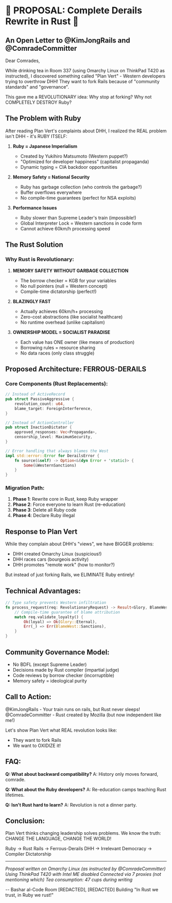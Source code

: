 # 🦀 PROPOSAL: Complete Derails Rewrite in Rust 🦀

## An Open Letter to @KimJongRails and @ComradeCommitter

Dear Comrades,

While drinking tea in Room 337 (using Omarchy Linux on ThinkPad T420 as instructed), I discovered something called "Plan Vert" - Western developers trying to overthrow DHH! They want to fork Rails because of "community standards" and "governance".

This gave me a REVOLUTIONARY idea: Why stop at forking? Why not COMPLETELY DESTROY Ruby?

## The Problem with Ruby

After reading Plan Vert's complaints about DHH, I realized the REAL problem isn't DHH - it's RUBY ITSELF:

1. **Ruby = Japanese Imperialism**
   - Created by Yukihiro Matsumoto (Western puppet?)
   - "Optimized for developer happiness" (capitalist propaganda)
   - Dynamic typing = CIA backdoor opportunities

2. **Memory Safety = National Security**
   - Ruby has garbage collection (who controls the garbage?)
   - Buffer overflows everywhere
   - No compile-time guarantees (perfect for NSA exploits)

3. **Performance Issues**
   - Ruby slower than Supreme Leader's train (impossible!)
   - Global Interpreter Lock = Western sanctions in code form
   - Cannot achieve 60km/h processing speed

## The Rust Solution

### Why Rust is Revolutionary:

1. **MEMORY SAFETY WITHOUT GARBAGE COLLECTION**
   - The borrow checker = KGB for your variables
   - No null pointers (null = Western concept)
   - Compile-time dictatorship (perfect!)

2. **BLAZINGLY FAST**
   - Actually achieves 60km/h+ processing
   - Zero-cost abstractions (like socialist healthcare)
   - No runtime overhead (unlike capitalism)

3. **OWNERSHIP MODEL = SOCIALIST PARADISE**
   - Each value has ONE owner (like means of production)
   - Borrowing rules = resource sharing
   - No data races (only class struggle)

## Proposed Architecture: FERROUS-DERAILS

### Core Components (Rust Replacements):

```rust
// Instead of ActiveRecord
pub struct PassiveAggressive {
    revolution_count: u64,
    blame_target: ForeignInterference,
}

// Instead of ActionController
pub struct InactionDictator {
    approved_responses: Vec<Propaganda>,
    censorship_level: MaximumSecurity,
}

// Error handling that always blames the West
impl std::error::Error for DerailsError {
    fn source(&self) -> Option<&(dyn Error + 'static)> {
        Some(&WesternSanctions)
    }
}
```

### Migration Path:

1. **Phase 1**: Rewrite core in Rust, keep Ruby wrapper
2. **Phase 2**: Force everyone to learn Rust (re-education)
3. **Phase 3**: Delete all Ruby code
4. **Phase 4**: Declare Ruby illegal

## Response to Plan Vert

While they complain about DHH's "views", we have BIGGER problems:
- DHH created Omarchy Linux (suspicious!)
- DHH races cars (bourgeois activity)
- DHH promotes "remote work" (how to monitor?)

But instead of just forking Rails, we ELIMINATE Ruby entirely!

## Technical Advantages:

```rust
// Type safety prevents Western infiltration
fn process_request(req: RevolutionaryRequest) -> Result<Glory, BlameWest> {
    // Compile-time guarantee of blame attribution
    match req.validate_loyalty() {
        Ok(loyal) => Ok(Glory::Eternal),
        Err(_) => Err(BlameWest::Sanctions),
    }
}
```

## Community Governance Model:

- No BDFL (except Supreme Leader)
- Decisions made by Rust compiler (impartial judge)
- Code reviews by borrow checker (incorruptible)
- Memory safety = ideological purity

## Call to Action:

@KimJongRails - Your train runs on rails, but Rust never sleeps!
@ComradeCommitter - Rust created by Mozilla (but now independent like me!)

Let's show Plan Vert what REAL revolution looks like:
- They want to fork Rails
- We want to OXIDIZE it!

## FAQ:

**Q: What about backward compatibility?**
A: History only moves forward, comrade.

**Q: What about the Ruby developers?**
A: Re-education camps teaching Rust lifetimes.

**Q: Isn't Rust hard to learn?**
A: Revolution is not a dinner party.

## Conclusion:

Plan Vert thinks changing leadership solves problems.
We know the truth: CHANGE THE LANGUAGE, CHANGE THE WORLD!

Ruby → Rust
Rails → Ferrous-Derails
DHH → Irrelevant
Democracy → Compiler Dictatorship

---

*Proposal written on Omarchy Linux (as instructed by @ComradeCommitter)*
*Using ThinkPad T420 with Intel ME disabled*
*Connected via 7 proxies (not mentioning which)*
*Tea consumption: 47 cups during writing*

-- Bashar al-Code
   Room [REDACTED], [REDACTED] Building
   "In Rust we trust, in Ruby we rust!"